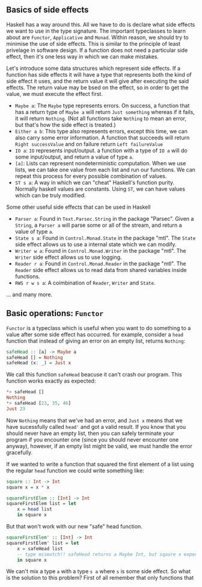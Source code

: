 ## Basics of side effects

Haskell has a way around this. All we have to do is declare what side effects we want to use in the type signature. The important typeclasses to learn about are `Functor`, `Applicative` and `Monad`. Within reason, we should try to minimise the use of side effects. This is similar to the principle of least privelage in software design. If a function does not need a particular side effect, then it's one less way in which we can make mistakes.

Let's introduce some data structures which represent side effects. If a function has side effects it will have a type that represents both the kind of side effect it uses, and the return value it will give after executing the said effects. The return value may be bsed on the effect, so in order to get the value, we must execute the effect first.

* `Maybe a`: The `Maybe` type represents errors. On success, a function that has a return type of `Maybe a` will return `Just something` whereas if it fails, it will return `Nothing`. (Not all functions take `Nothing` to mean an error, but that's how the side effect is treated.)
* `Either a b`: This type also represents errors, except this time, we can also carry some error information. A function that succeeds will return `Right successValue` and on failure return `Left failureValue`
* `IO a`: `IO` represents input/output. a function with a type of `IO a` will do some input/output, and return a value of type `a`.
* `[a]`: Lists can represent nondeterministic computation. When we use lists, we can take one value from each list and run our functions. We can repeat this process for every possible combination of values.
* `ST s a`: A way in which we can "cheat" Haskell's function purity. Normally haskell values are constants. Using `ST`, we can have values which can be truly modified.

Some other useful side effects that can be used in Haskell

* `Parser a`: Found in `Text.Parsec.String` in the package "Parsec". Given a `String`, a `Parser a` will parse some or all of the stream, and return a value of type `a`.
* `State s a`: Found in `Control.Monad.State` in the package "mtl". The `State` side effect allows us to use a internal state which we can modify.
* `Writer w a`: Found in `Control.Monad.Writer` in the package "mtl". The `Writer` side effect allows us to use logging.
* `Reader r a`: Found in `Control.Monad.Reader` in the package "mtl". The `Reader` side effect allows us to read data from shared variables inside functions.
* `RWS r w s a`: A coimbination of `Reader`, `Writer` and `State`.

... and many more.

## Basic operations: `Functor`

`Functor` is a typeclass which is useful when you want to do something to a value after some side effect has occurred. for example, consider a `head` function that instead of giving an error on an empty list, returns `Nothing`:

```haskell
safeHead :: [a] -> Maybe a
safeHead [] = Nothing
safeHead (x: _) = Just x
```

We call this function `safeHead` beacuse it can't crash our program. This function works exactly as expected:

```haskell
*> safeHead []
Nothing
*> safeHead [23, 35, 46]
Just 23
```

Now `Nothing` means that we've had an error, and `Just x` means that we have sucessfully called `head'` and got a valid result. If you know that you should never have an empty list, then you can safely terminate your program if you encounter one (since you should never encounter one anyway), however, if an empty list might be valid, we must handle the error gracefully.

If we wanted to write a function that squared the first element of a list using the regular `head` function we could write something like:

```haskell
square :: Int -> Int
square x = x * x

squareFirstElem :: [Int] -> Int
squareFirstElem list = let
    x = head list
    in square x
```

But that won't work with our new "safe" head function.

```haskell
squareFirstElem' :: [Int] -> Int
squareFirstElem' list = let
    x = safeHead list 
    -- type mismatch!! safeHead returns a Maybe Int, but sqaure x expect an Int!
    in square x
```

We can't mix a type `a` with a type `s a` where `s` is some side effect. So what is the solution to this problem? First of all remember that only functions that 
